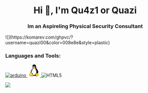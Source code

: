<h1 align="center">Hi 👋, I'm Qu4z1 or Quazi</h1>
<h3 align="center">Im an Aspireling Physical Security Consultant</h3>


<p align="left">
</p>
![](https://komarev.com/ghpvc/?username=quazi00&color=008e8e&style=plastic)
<h3 align="left">Languages and Tools:</h3>
<p align="left"> <a href="https://www.arduino.cc/" target="_blank" rel="noreferrer"> <img src="https://cdn.worldvectorlogo.com/logos/arduino-1.svg" alt="arduino" width="40" height="40"/> </a> <a href="https://git-scm.com/" target="_blank" rel="noreferrer">  </a> <a href="https://www.linux.org/" target="_blank" rel="noreferrer"> <img src="https://raw.githubusercontent.com/devicons/devicon/master/icons/linux/linux-original.svg" alt="linux" width="40" height="40"/> </a> <img src="https://www.vectorlogo.zone/logos/w3_html5/w3_html5-icon.svg" alt="HTML5" width="40" height="40"/> </p>
<a href="https://wigle.net">
<img border="0" src="https://wigle.net/bi/fohll_IAVJhzZxMrti4jnA.png">
</a>

